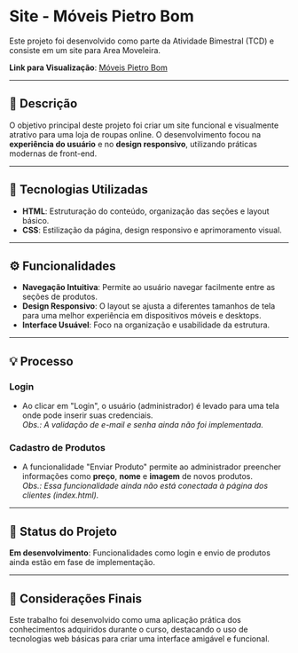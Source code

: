 # Site - Móveis Pietro Bom

Este projeto foi desenvolvido como parte da Atividade Bimestral (TCD) e consiste em um site para Area Moveleira.

**Link para Visualização**: [Móveis Pietro Bom]()

---

## 📝 Descrição
O objetivo principal deste projeto foi criar um site funcional e visualmente atrativo para uma loja de roupas online. O desenvolvimento focou na **experiência do usuário** e no **design responsivo**, utilizando práticas modernas de front-end.

---

## 🚀 Tecnologias Utilizadas
- **HTML**: Estruturação do conteúdo, organização das seções e layout básico.
- **CSS**: Estilização da página, design responsivo e aprimoramento visual.

---

## ⚙️ Funcionalidades
- **Navegação Intuitiva**: Permite ao usuário navegar facilmente entre as seções de produtos.
- **Design Responsivo**: O layout se ajusta a diferentes tamanhos de tela para uma melhor experiência em dispositivos móveis e desktops.
- **Interface Usuável**: Foco na organização e usabilidade da estrutura.

---

## 💡 Processo
### Login
- Ao clicar em "Login", o usuário (administrador) é levado para uma tela onde pode inserir suas credenciais.  
  *Obs.: A validação de e-mail e senha ainda não foi implementada.*

### Cadastro de Produtos
- A funcionalidade "Enviar Produto" permite ao administrador preencher informações como **preço**, **nome** e **imagem** de novos produtos.  
  *Obs.: Essa funcionalidade ainda não está conectada à página dos clientes (index.html).*

---

## 🔧 Status do Projeto
**Em desenvolvimento**: Funcionalidades como login e envio de produtos ainda estão em fase de implementação.

---

## 📌 Considerações Finais
Este trabalho foi desenvolvido como uma aplicação prática dos conhecimentos adquiridos durante o curso, destacando o uso de tecnologias web básicas para criar uma interface amigável e funcional.
